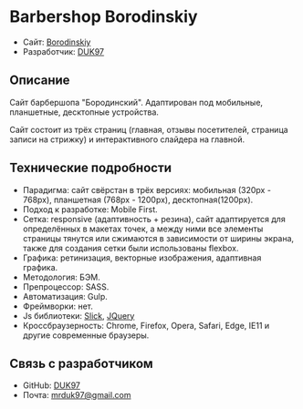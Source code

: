 # Barbershop Borodinskiy 
* Сайт: [Borodinskiy](https://DUK97.github.io/Croscan)
* Разработчик: [DUK97](https://github.com/DUK97)

## Описание
Сайт барбершопа "Бородинский". Адаптирован под мобильные, планшетные, десктопные устройства.

Сайт состоит из трёх страниц (главная, отзывы посетителей, страница записи на стрижку) и интерактивного слайдера на главной.

## Технические подробности
* Парадигма: сайт свёрстан в трёх версиях: мобильная (320px - 768px), планшетная (768px - 1200px), десктопная(1200px).
* Подход к разработке: Mobile First.
* Сетка: responsive (адаптивность + резина), сайт адаптируется для определённых в макетах точек, а между ними все элементы страницы тянутся или сжимаются в зависимости от ширины экрана, также для создания сетки были использованы flexbox.
* Графика: ретинизация, векторные изображения, адаптивная графика.
* Методология: БЭМ.
* Препроцессор: SASS.
* Автоматизация: Gulp.
* Фреймворки: нет.
* Js библиотеки: [Slick](https://kenwheeler.github.io/slick/), [JQuery](https://jquery.com/)
* Кроссбраузерность: Chrome, Firefox, Opera, Safari, Edge, IE11 и другие современные браузеры.

## Связь с разработчиком

* GitHub: [DUK97](https://github.com/DUK97)
* Почта: [mrduk97@gmail.com](mailto:mrduk97@gmail.com)
